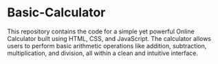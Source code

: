# Basic-Calculator
This repository contains the code for a simple yet powerful Online Calculator built using HTML, CSS, and JavaScript. The calculator allows users to perform basic arithmetic operations like addition, subtraction, multiplication, and division, all within a clean and intuitive interface.  

